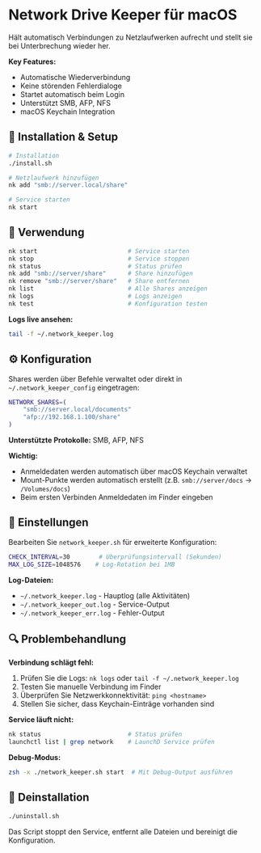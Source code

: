 # Network Drive Keeper für macOS

Hält automatisch Verbindungen zu Netzlaufwerken aufrecht und stellt sie bei Unterbrechung wieder her.

**Key Features:**

- Automatische Wiederverbindung
- Keine störenden Fehlerdialoge
- Startet automatisch beim Login
- Unterstützt SMB, AFP, NFS
- macOS Keychain Integration

## 🚀 Installation & Setup

```bash
# Installation
./install.sh

# Netzlaufwerk hinzufügen
nk add "smb://server.local/share"

# Service starten
nk start
```

## 📖 Verwendung

```bash
nk start                         # Service starten
nk stop                          # Service stoppen
nk status                        # Status prüfen
nk add "smb://server/share"      # Share hinzufügen
nk remove "smb://server/share"   # Share entfernen
nk list                          # Alle Shares anzeigen
nk logs                          # Logs anzeigen
nk test                          # Konfiguration testen
```

**Logs live ansehen:**

```bash
tail -f ~/.network_keeper.log
```

## ⚙️ Konfiguration

Shares werden über Befehle verwaltet oder direkt in `~/.network_keeper_config` eingetragen:

```bash
NETWORK_SHARES=(
    "smb://server.local/documents"
    "afp://192.168.1.100/share"
)
```

**Unterstützte Protokolle:** SMB, AFP, NFS

**Wichtig:**

- Anmeldedaten werden automatisch über macOS Keychain verwaltet
- Mount-Punkte werden automatisch erstellt (z.B. `smb://server/docs` → `/Volumes/docs`)
- Beim ersten Verbinden Anmeldedaten im Finder eingeben

## 🔧 Einstellungen

Bearbeiten Sie `network_keeper.sh` für erweiterte Konfiguration:

```bash
CHECK_INTERVAL=30        # Überprüfungsintervall (Sekunden)
MAX_LOG_SIZE=1048576    # Log-Rotation bei 1MB
```

**Log-Dateien:**

- `~/.network_keeper.log` - Hauptlog (alle Aktivitäten)
- `~/.network_keeper_out.log` - Service-Output
- `~/.network_keeper_err.log` - Fehler-Output

## 🔍 Problembehandlung

**Verbindung schlägt fehl:**

1. Prüfen Sie die Logs: `nk logs` oder `tail -f ~/.network_keeper.log`
2. Testen Sie manuelle Verbindung im Finder
3. Überprüfen Sie Netzwerkkonnektivität: `ping <hostname>`
4. Stellen Sie sicher, dass Keychain-Einträge vorhanden sind

**Service läuft nicht:**

```bash
nk status                        # Status prüfen
launchctl list | grep network    # LaunchD Service prüfen
```

**Debug-Modus:**

```bash
zsh -x ./network_keeper.sh start  # Mit Debug-Output ausführen
```

## 🔄 Deinstallation

```bash
./uninstall.sh
```

Das Script stoppt den Service, entfernt alle Dateien und bereinigt die Konfiguration.
